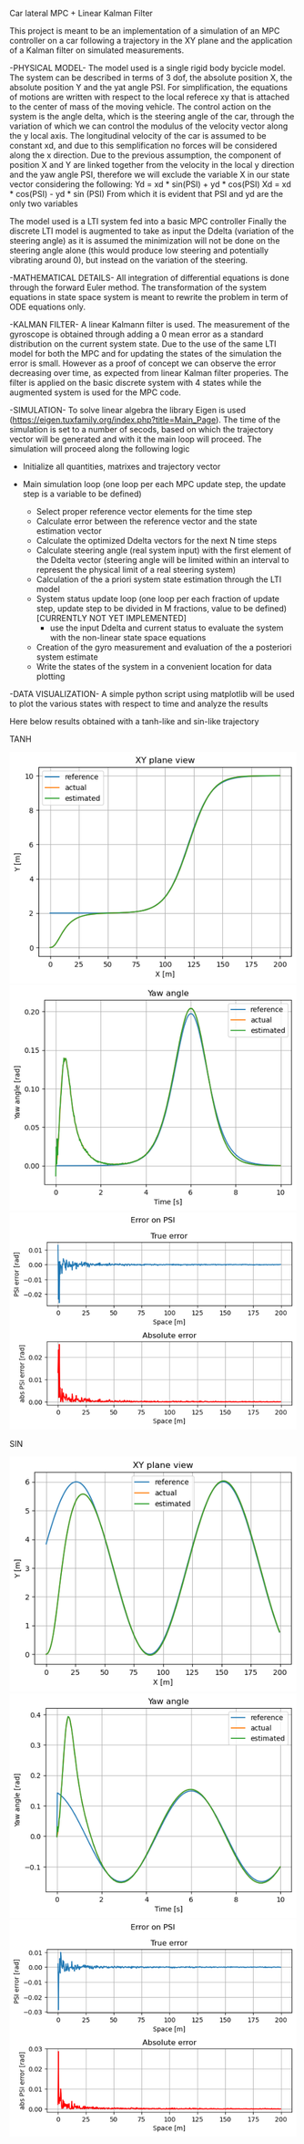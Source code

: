 Car lateral MPC + Linear Kalman Filter

This project is meant to be an implementation of a simulation of an MPC controller on a car following a trajectory in the XY plane and the application of a Kalman filter on simulated measurements.

-PHYSICAL MODEL-
The model used is a single rigid body bycicle model.
The system can be described in terms of 3 dof, the absolute position X, the absolute position Y and the yat angle PSI.
For simplification, the equations of motions are written with respect to the local referece xy that is attached to the center of mass of the moving vehicle.
The control action on the system is the angle delta, which is the steering angle of the car, through the variation of which we can control the modulus of the velocity vector along the y local axis.
The longitudinal velocity of the car is assumed to be constant xd, and due to this semplification no forces will be considered along the x direction.
Due to the previous assumption, the component of position X and Y are linked together from the velocity in the local y direction and the yaw angle PSI, therefore we will exclude the variable X in our state vector considering the following:
Yd = xd * sin(PSI) + yd * cos(PSI)
Xd = xd * cos(PSI) - yd * sin (PSI)
From which it is evident that PSI and yd are the only two variables

The model used is a LTI system fed into a basic MPC controller
Finally the discrete LTI model is augmented to take as input the Ddelta (variation of the steering angle) as it is assumed the minimization will not be done on the steering angle alone (this would produce low steering and potentially vibrating around 0), but instead on the variation of the steering.

-MATHEMATICAL DETAILS-
All integration of differential equations is done through the forward Euler method.
The transformation of the system equations in state space system is meant to rewrite the problem in term of ODE equations only.

-KALMAN FILTER-
A linear Kalmann filter is used.
The measurement of the gyroscope is obtained through adding a 0 mean error as a standard distribution on the current system state. Due to the use of the same LTI model for both the MPC and for updating the states of the simulation the error is small.
However as a proof of concept we can observe the error decreasing over time, as expected from linear Kalman filter properies.
The filter is applied on the basic discrete system with 4 states while the augmented system is used for the MPC code.

-SIMULATION-
To solve linear algebra the library Eigen is used (https://eigen.tuxfamily.org/index.php?title=Main_Page).
The time of the simulation is set to a number of secods, based on which the trajectory vector will be generated and with it the main loop will proceed.
The simulation will proceed along the following logic

- Initialize all quantities, matrixes and trajectory vector

- Main simulation loop (one loop per each MPC update step, the update step is a variable to be defined)
    - Select proper reference vector elements for the time step
    - Calculate error between the reference vector and the state estimation vector
    - Calculate the optimized Ddelta vectors for the next N time steps
    - Calculate steering angle (real system input) with the first element of the Ddelta vector (steering angle will be limited within an interval to represent the physical limit of a real steering system)
    - Calculation of the a priori system state estimation through the LTI model
    - System status update loop (one loop per each fraction of update step, update step to be divided in M fractions, value to be defined) [CURRENTLY NOT YET IMPLEMENTED]
        - use the input Ddelta and current status to evaluate the system with the non-linear state space equations
    - Creation of the gyro measurement and evaluation of the a posteriori system estimate
    - Write the states of the system in a convenient location for data plotting

-DATA VISUALIZATION-
A simple python script using matplotlib will be used to plot the various states with respect to time and analyze the results

Here below results obtained with a tanh-like and sin-like trajectory

TANH

![XYt](XYplaneTanh.png)
![Yawt](yawAngleSinTanh.png)
![errort](errorsTanh.png)

SIN

![XYs](XYplaneSin.png)
![Yaws](yawAngleSin.png)
![errors](errorsSin.png)
